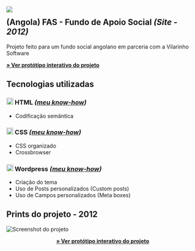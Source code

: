 

<img src="http://velameweb.com.br/git/config/images/monitor-with-margin.png" align="left" />


<h2>(Angola) FAS - Fundo de Apoio Social <em>(Site - 2012)</em></h2>

<p>Projeto feito para um fundo social angolano em parceria com a Vilarinho Software</p>

<p>
  <a href="http://velameweb.com.br/projetos-sites/angola/FAS-2012/" target="_blank">
    <strong>» Ver protótipo interativo do projeto</strong>
  </a>
</p>

<h2>Tecnologias utilizadas</h2>

<h3><img src="http://velameweb.com.br/git/config/images/html-icon.png" alt="HTML ícone" height="18px" /> HTML <em>(<a href="https://github.com/tarcisovelame/curriculo/tree/master/html" target="_blank">meu know-how</a>)</em></h3>
<ul>
    <li>Codificação semântica</li>
</ul>

<h3><img src="http://velameweb.com.br/git/config/images/css-icon.png" alt="CSS ícone" height="18px" /> CSS <em>(<a href="https://github.com/tarcisovelame/curriculo/tree/master/css" target="_blank">meu know-how</a>)</em></h3>
<ul>
    <li>CSS organizado</li>
    <li>Crossbrowser</li>
</ul>

<h3><img src="http://velameweb.com.br/git/config/images/wordpress-icon.png" alt="Wordpress ícone" height="18px" /> Wordpress <em>(<a href="https://github.com/tarcisovelame/curriculo/tree/master/wordpress" target="_blank">meu know-how</a>)</em></h3>
<ul>
    <li>Criação do tema</li>
    <li>Uso de Posts personalizados (Custom posts)</li>
    <li>Uso de Campos personalizados (Meta boxes)</li>
</ul>

<h2>Prints do projeto - 2012</h2>

<img src="http://velameweb.com.br/projetos-sites/angola/FAS-2012/screenshot.jpg" alt="Screenshot do projeto">

<p align="center">
  <a href="http://velameweb.com.br/projetos-sites/angola/FAS-2012/" target="_blank">
    <strong>» Ver protótipo interativo do projeto</strong>
  </a>
</p>